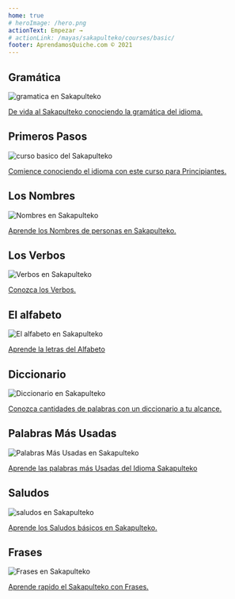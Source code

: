 ```yaml
---
home: true
# heroImage: /hero.png
actionText: Empezar →
# actionLink: /mayas/sakapulteko/courses/basic/
footer: AprendamosQuiche.com © 2021 
---
```


<div class="features">
  <div class="feature">
    <h2>Gramática </h2>
    <img src="/home/grammar.jpg" alt="gramatica en Sakapulteko">
    <p><a href="/mayas/sakapulteko/grammar_sakapulteko/alphabet_sakapulteko/">De vida al Sakapulteko conociendo la gramática del idioma.</a></p>
  </div>
  <div class="feature">
    <h2>Primeros Pasos</h2>
    <img src="/home/courses.jpg" alt="curso basico del Sakapulteko">
    <p><a href="/mayas/sakapulteko/courses_sakapulteko/basic_sakapulteko/">Comience conociendo el idioma con este curso para Principiantes.</a></p>
  </div>
  <div class="feature">
    <h2>Los Nombres</h2>
    <img src="/home/people.jpg" alt="Nombres en Sakapulteko">
    <p><a href="/mayas/sakapulteko/vocabulary_sakapulteko/people_sakapulteko/">Aprende los Nombres de personas en Sakapulteko.</a></p>
  </div>
   <div class="feature">
    <h2>Los Verbos </h2>
    <img src="/home/verbs.png" alt="Verbos en Sakapulteko">
    <p><a href="/mayas/sakapulteko/grammar_sakapulteko/verbs_sakapulteko/">Conozca los Verbos.</a></p>
  </div>
  <div class="feature">
    <h2>El alfabeto</h2>
    <img src="/home/alphabet.jpg" alt="El alfabeto en Sakapulteko">
    <p><a href="/mayas/sakapulteko/grammar_sakapulteko/alphabet_sakapulteko/">Aprende la letras del Alfabeto</a></p>
  </div>
     <div class="feature">
    <h2>Diccionario</h2>
    <img src="/home/dictionary.jpg" alt="Diccionario en Sakapulteko">
    <p><a href="/mayas/sakapulteko/dictionary_sakapulteko/">Conozca cantidades de palabras con un diccionario a tu alcance.</a></p>
  </div>
  <div class="feature">
    <h2>Palabras Más Usadas</h2>
    <img src="/home/more_used.jpg" alt="Palabras Más Usadas en Sakapulteko">
    <p><a href="/mayas/sakapulteko/vocabulary_sakapulteko/more_used_sakapulteko/">Aprende las palabras más Usadas del Idioma Sakapulteko</a></p>
  </div>
    <div class="feature">
    <h2>Saludos</h2>
    <img src="/home/greetings.jpg" alt="saludos en Sakapulteko">
    <p><a href="/mayas/sakapulteko/vocabulary_sakapulteko/greetings_sakapulteko/">Aprende los Saludos básicos en Sakapulteko.</a></p>
  </div>
   <div class="feature">
    <h2>Frases</h2>
    <img src="/home/phrases.jpg" alt="Frases en Sakapulteko">
    <p><a href="/mayas/sakapulteko/vocabulary_sakapulteko/phrases_sakapulteko/">Aprende rapido el Sakapulteko con Frases.</a></p>
  </div>
</div>

<!-- <counter/> -->